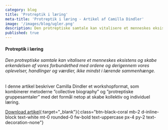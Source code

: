 ```yaml
---
category: blog
title: 'Protreptik i læring'
meta-title: 'Protreptik i læring - Artikel af Camilla Dindler'
image: '/images/blog/ugler.png'
description: Den protreptiske samtale kan vitalisere et menneskes eksistens og skabe erkendelsen af vores forbundethed med ordene og derigennem vores oplevelser, handlinger og værdier, ikke mindst i lærende sammenhænge. I denne artikel beskriver Camilla Dindler et workshopformat, som kombinerer metoderne ”collective biography” og ”protreptiske gruppesamtaler” med det formål netop at skabe kollektiv og individuel læring.
published: true
---
```

#### **Protreptik i læring**

###### Den protreptiske samtale kan vitalisere et menneskes eksistens og skabe erkendelsen af vores forbundethed med ordene og derigennem vores oplevelser, handlinger og værdier, ikke mindst i lærende sammenhænge.

I denne artikel beskriver Camilla Dindler et workshopformat, som kombinerer metoderne ”collective biography” og ”protreptiske gruppesamtaler” med det formål netop at skabe kollektiv og individuel læring.

[Download artikel](/pdfs/Camilla_Dindler_Protreptik_i_læring.pdf){:target="_blank"}{:class="btn-black-coral mb-2 d-inline-block text-white mt-0 rounded-0 fw-bold text-uppercase px-4 py-2 text-decoration-none"}